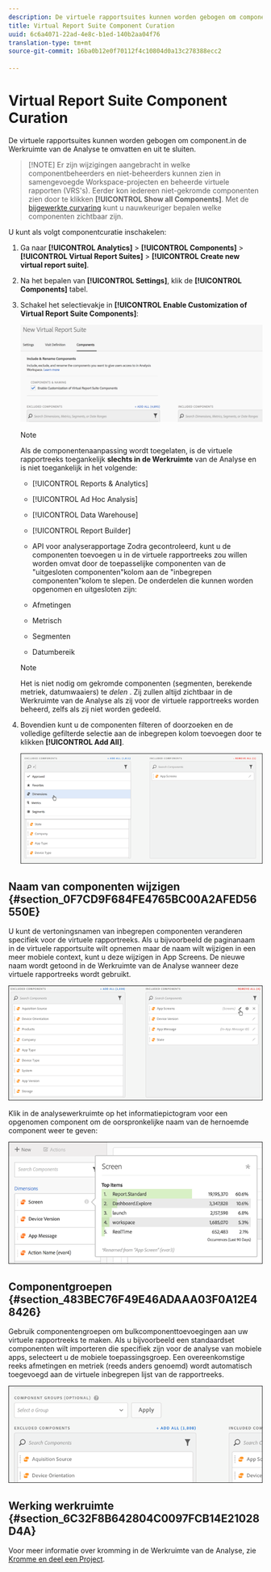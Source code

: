 ```yaml
---
description: De virtuele rapportsuites kunnen worden gebogen om component.in de Werkruimte van de Analyse te omvatten en uit te sluiten.
title: Virtual Report Suite Component Curation
uuid: 6c6a4071-22ad-4e8c-b1ed-140b2aa04f76
translation-type: tm+mt
source-git-commit: 16ba0b12e0f70112f4c10804d0a13c278388ecc2

---
```



# Virtual Report Suite Component Curation

De virtuele rapportsuites kunnen worden gebogen om component.in de Werkruimte van de Analyse te omvatten en uit te sluiten.

> [!NOTE] Er zijn wijzigingen aangebracht in welke componentbeheerders en niet-beheerders kunnen zien in samengevoegde Workspace-projecten en beheerde virtuele rapporten (VRS&#39;s). Eerder kon iedereen niet-gekromde componenten zien door te klikken **[!UICONTROL Show all Components]**. Met de [bijgewerkte curvaring](https://marketing.adobe.com/resources/help/en_US/analytics/analysis-workspace/curate-projects-vrs.html) kunt u nauwkeuriger bepalen welke componenten zichtbaar zijn.

U kunt als volgt componentcuratie inschakelen:

1. Ga naar **[!UICONTROL Analytics]** > **[!UICONTROL Components]** > **[!UICONTROL Virtual Report Suites]** > **[!UICONTROL Create new virtual report suite]**.
1. Na het bepalen van **[!UICONTROL Settings]**, klik de **[!UICONTROL Components]** tabel.

1. Schakel het selectievakje in **[!UICONTROL Enable Customization of Virtual Report Suite Components]**:

   ![](assets/vrs-enable.png)

   >[!NOTE]
   >
   >Als de componentenaanpassing wordt toegelaten, is de virtuele rapportreeks toegankelijk **slechts in de Werkruimte** van de Analyse en is niet toegankelijk in het volgende:

   * [!UICONTROL Reports & Analytics]
   * [!UICONTROL Ad Hoc Analysis]
   * [!UICONTROL Data Warehouse]
   * [!UICONTROL Report Builder]
   * API voor analyserapportage
   Zodra gecontroleerd, kunt u de componenten toevoegen u in de virtuele rapportreeks zou willen worden omvat door de toepasselijke componenten van de &quot;uitgesloten componenten&quot;kolom aan de &quot;inbegrepen componenten&quot;kolom te slepen. De onderdelen die kunnen worden opgenomen en uitgesloten zijn:

   * Afmetingen
   * Metrisch
   * Segmenten
   * Datumbereik
   >[!NOTE]
   >
   >Het is niet nodig om gekromde componenten (segmenten, berekende metriek, datumwaaiers) te *delen* . Zij zullen altijd zichtbaar in de Werkruimte van de Analyse als zij voor de virtuele rapportreeks worden beheerd, zelfs als zij niet worden gedeeld.

1. Bovendien kunt u de componenten filteren of doorzoeken en de volledige gefilterde selectie aan de inbegrepen kolom toevoegen door te klikken **[!UICONTROL Add All]**.

   ![](assets/vrs-add-all.png)

## Naam van componenten wijzigen {#section_0F7CD9F684FE4765BC00A2AFED56550E}

U kunt de vertoningsnamen van inbegrepen componenten veranderen specifiek voor de virtuele rapportreeks. Als u bijvoorbeeld de paginanaam in de virtuele rapportsuite wilt opnemen maar de naam wilt wijzigen in een meer mobiele context, kunt u deze wijzigen in App Screens. De nieuwe naam wordt getoond in de Werkruimte van de Analyse wanneer deze virtuele rapportreeks wordt gebruikt.

![](assets/vrs-rename-component.png)

Klik in de analysewerkruimte op het informatiepictogram voor een opgenomen component om de oorspronkelijke naam van de hernoemde component weer te geven:

![](assets/vrs-aw-renamed.png)

## Componentgroepen {#section_483BEC76F49E46ADAAA03F0A12E48426}

Gebruik componentengroepen om bulkcomponenttoevoegingen aan uw virtuele rapportreeks te maken. Als u bijvoorbeeld een standaardset componenten wilt importeren die specifiek zijn voor de analyse van mobiele apps, selecteert u de mobiele toepassingsgroep. Een overeenkomstige reeks afmetingen en metriek (reeds anders genoemd) wordt automatisch toegevoegd aan de virtuele inbegrepen lijst van de rapportreeks.

![](assets/vrs-comp-grp.png)

## Werking werkruimte {#section_6C32F8B642804C0097FCB14E21028D4A}

Voor meer informatie over kromming in de Werkruimte van de Analyse, zie [Kromme en deel een Project](https://marketing.adobe.com/resources/help/en_US/analytics/analysis-workspace/curate.html).
